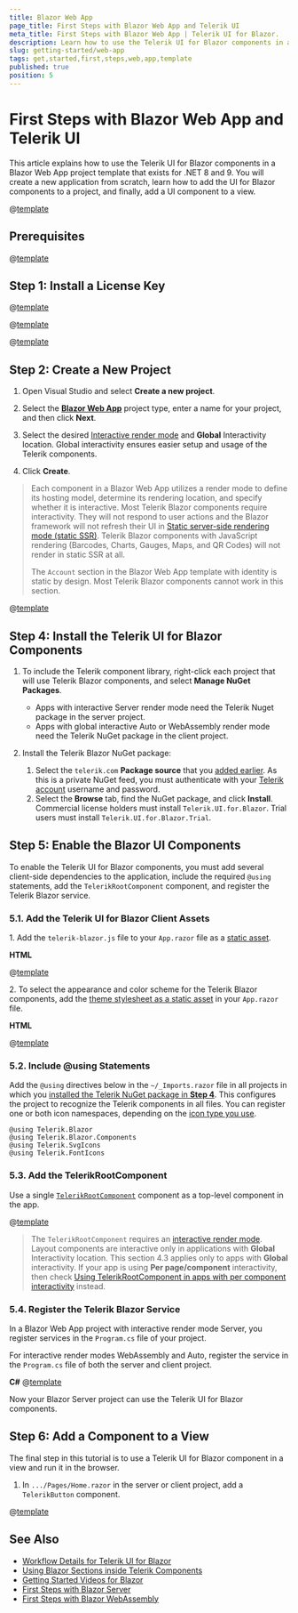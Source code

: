 ```yaml
---
title: Blazor Web App
page_title: First Steps with Blazor Web App and Telerik UI
meta_title: First Steps with Blazor Web App | Telerik UI for Blazor.
description: Learn how to use the Telerik UI for Blazor components in a Blazor Web App project template for .NET 8 and .NET 9.
slug: getting-started/web-app
tags: get,started,first,steps,web,app,template
published: true
position: 5
---
```


# First Steps with Blazor Web App and Telerik UI

This article explains how to use the Telerik UI for Blazor components in a Blazor Web App project template that exists for .NET 8 and 9. You will create a new application from scratch, learn how to add the UI for Blazor components to a project, and finally, add a UI component to a view.

@[template](/_contentTemplates/common/get-started.md#prerequisites-tip)

## Prerequisites

@[template](/_contentTemplates/common/get-started.md#prerequisites-download)

## Step 1: Install a License Key

@[template](/_contentTemplates/common/get-started.md#license-key-version)

@[template](/_contentTemplates/common/get-started.md#license-key-manual-steps)

@[template](/_contentTemplates/common/get-started.md#license-key-know-more-link)

## Step 2: Create a New Project

1. Open Visual Studio and select **Create a new project**.

1. Select the [**Blazor Web App**](https://learn.microsoft.com/en-us/aspnet/core/blazor/project-structure?view=aspnetcore-8.0#blazor-web-app) project type, enter a name for your project, and then click **Next**.

1. Select the desired [Interactive render mode](https://learn.microsoft.com/en-us/aspnet/core/blazor/components/render-modes?view=aspnetcore-8.0#render-modes) and **Global** Interactivity location. Global interactivity ensures easier setup and usage of the Telerik components.

1. Click **Create**.

> Each component in a Blazor Web App utilizes a render mode to define its hosting model, determine its rendering location, and specify whether it is interactive. Most Telerik Blazor components require interactivity. They will not respond to user actions and the Blazor framework will not refresh their UI in [Static server-side rendering mode (static SSR)](https://learn.microsoft.com/en-us/aspnet/core/blazor/components/render-modes?view=aspnetcore-9.0#static-server-side-rendering-static-ssr). Telerik Blazor components with JavaScript rendering (Barcodes, Charts, Gauges, Maps, and QR Codes) will not render in static SSR at all.
>
> The `Account` section in the Blazor Web App template with identity is static by design. Most Telerik Blazor components cannot work in this section.

@[template](/_contentTemplates/common/get-started.md#add-nuget-feed)

## Step 4: Install the Telerik UI for Blazor Components

1. To include the Telerik component library, right-click each project that will use Telerik Blazor components, and select **Manage NuGet Packages**.

    * Apps with interactive Server render mode need the Telerik Nuget package in the server project.
    * Apps with global interactive Auto or WebAssembly render mode need the Telerik NuGet package in the client project.

1. Install the Telerik Blazor NuGet package:

   1. Select the `telerik.com` **Package source** that you [added earlier](#step-3-add-the-telerik-nuget-feed-to-visual-studio). As this is a private NuGet feed, you must authenticate with your [Telerik account](https://www.telerik.com/account/) username and password.
   1. Select the **Browse** tab, find the NuGet package, and click **Install**. Commercial license holders must install `Telerik.UI.for.Blazor`. Trial users must install `Telerik.UI.for.Blazor.Trial`.

## Step 5: Enable the Blazor UI Components

To enable the Telerik UI for Blazor components, you must add several client-side dependencies to the application, include the required `@using` statements, add the `TelerikRootComponent` component, and register the Telerik Blazor service.

### 5.1. Add the Telerik UI for Blazor Client Assets

1\. Add the `telerik-blazor.js` file to your `App.razor` file as a [static asset](slug:getting-started/what-you-need#css-theme-and-javascript-files).

**HTML**

@[template](/_contentTemplates/common/js-interop-file.md#js-interop-file-snippet)

2\. To select the appearance and color scheme for the Telerik Blazor components, add the [theme stylesheet as a static asset](slug:themes-overview#using-a-theme) in your `App.razor` file.

**HTML**

@[template](/_contentTemplates/common/js-interop-file.md#theme-static-asset-snippet)

### 5.2. Include @using Statements

Add the `@using` directives below in the `~/_Imports.razor` file in all projects in which you [installed the Telerik NuGet package in **Step 4**](#step-4-install-the-telerik-ui-for-blazor-components). This configures the project to recognize the Telerik components in all files. You can register one or both icon namespaces, depending on the [icon type you use](slug:common-features-icons).

````RAZOR.skip-repl _Imports.razor
@using Telerik.Blazor
@using Telerik.Blazor.Components
@using Telerik.SvgIcons
@using Telerik.FontIcons
````

### 5.3. Add the TelerikRootComponent

Use a single [`TelerikRootComponent`](slug:rootcomponent-overview) component as a top-level component in the app.

@[template](/_contentTemplates/common/get-started.md#root-component-main-layout)

> The `TelerikRootComponent` requires an [interactive render mode](https://learn.microsoft.com/en-us/aspnet/core/blazor/components/render-modes). Layout components are interactive only in applications with **Global** Interactivity location. This section 4.3 applies only to apps with **Global** interactivity. If your app is using **Per page/component** interactivity, then check [Using TelerikRootComponent in apps with per component interactivity](slug:rootcomponent-percomponent) instead.

### 5.4. Register the Telerik Blazor Service

In a Blazor Web App project with interactive render mode Server, you register services in the `Program.cs` file of your project.

For interactive render modes WebAssembly and Auto, register the service in the `Program.cs` file of both the server and client project.

**C#**
@[template](/_contentTemplates/common/js-interop-file.md#register-telerik-service-server)

Now your Blazor Server project can use the Telerik UI for Blazor components.

## Step 6: Add a Component to a View

The final step in this tutorial is to use a Telerik UI for Blazor component in a view and run it in the browser.

1. In `.../Pages/Home.razor` in the server or client project, add a `TelerikButton` component.

@[template](/_contentTemplates/common/get-started.md#add-component-sample)

## See Also

* [Workflow Details for Telerik UI for Blazor](slug:getting-started/what-you-need)
* [Using Blazor Sections inside Telerik Components](slug:common-kb-net8-sections)
* [Getting Started Videos for Blazor](https://www.youtube.com/watch?v=aaRAZYaJ4xc&list=PLvmaC-XMqeBYPTwcm478vs8Rujq2tiVJo)
* [First Steps with Blazor Server](slug:getting-started/server-side)
* [First Steps with Blazor WebAssembly](slug:getting-started/client-side)
